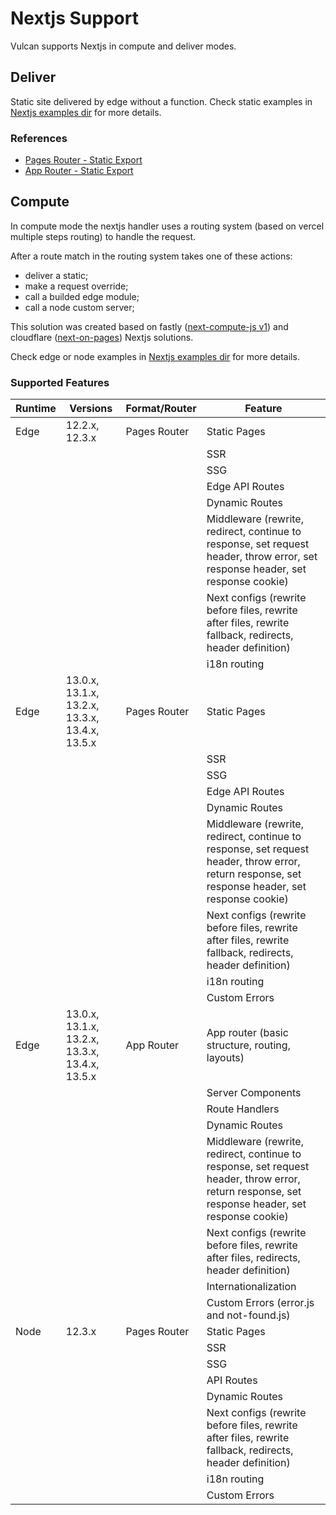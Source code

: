 # Nextjs Support

Vulcan supports Nextjs in compute and deliver modes.

## Deliver

Static site delivered by edge without a function.
Check static examples in [Nextjs examples dir](/examples//next/) for more details.

### References

- [Pages Router - Static Export](https://nextjs.org/docs/pages/building-your-application/deploying/static-exports)
- [App Router - Static Export](https://nextjs.org/docs/app/building-your-application/deploying/static-exports)

## Compute

In compute mode the nextjs handler uses a routing system (based on vercel multiple steps routing) to handle the request.

After a route match in the routing system takes one of these actions:

- deliver a static;
- make a request override;
- call a builded edge module;
- call a node custom server;

This solution was created based on fastly ([next-compute-js v1](https://github.com/fastly/next-compute-js)) and cloudflare ([next-on-pages](https://github.com/cloudflare/next-on-pages)) Nextjs solutions.

Check edge or node examples in [Nextjs examples dir](/examples//next/) for more details.

### Supported Features

| Runtime | Versions                                       | Format/Router | Feature                                                                                                                                          |
| ------- | ---------------------------------------------- | ------------- | ------------------------------------------------------------------------------------------------------------------------------------------------ |
| Edge    | 12.2.x, 12.3.x                                 | Pages Router  | Static Pages                                                                                                                                     |
|         |                                                |               | SSR                                                                                                                                              |
|         |                                                |               | SSG                                                                                                                                              |
|         |                                                |               | Edge API Routes                                                                                                                                  |
|         |                                                |               | Dynamic Routes                                                                                                                                   |
|         |                                                |               | Middleware (rewrite, redirect, continue to response, set request header, throw error, set response header, set response cookie)                  |
|         |                                                |               | Next configs (rewrite before files, rewrite after files, rewrite fallback, redirects, header definition)                                         |
|         |                                                |               | i18n routing                                                                                                                                     |
| Edge    | 13.0.x, 13.1.x, 13.2.x, 13.3.x, 13.4.x, 13.5.x | Pages Router  | Static Pages                                                                                                                                     |
|         |                                                |               | SSR                                                                                                                                              |
|         |                                                |               | SSG                                                                                                                                              |
|         |                                                |               | Edge API Routes                                                                                                                                  |
|         |                                                |               | Dynamic Routes                                                                                                                                   |
|         |                                                |               | Middleware (rewrite, redirect, continue to response, set request header, throw error, return response, set response header, set response cookie) |
|         |                                                |               | Next configs (rewrite before files, rewrite after files, rewrite fallback, redirects, header definition)                                         |
|         |                                                |               | i18n routing                                                                                                                                     |
|         |                                                |               | Custom Errors                                                                                                                                    |
| Edge    | 13.0.x, 13.1.x, 13.2.x, 13.3.x, 13.4.x, 13.5.x | App Router    | App router (basic structure, routing, layouts)                                                                                                   |
|         |                                                |               | Server Components                                                                                                                                |
|         |                                                |               | Route Handlers                                                                                                                                   |
|         |                                                |               | Dynamic Routes                                                                                                                                   |
|         |                                                |               | Middleware (rewrite, redirect, continue to response, set request header, throw error, return response, set response header, set response cookie) |
|         |                                                |               | Next configs (rewrite before files, rewrite after files, redirects, header definition)                                                           |
|         |                                                |               | Internationalization                                                                                                                             |
|         |                                                |               | Custom Errors (error.js and not-found.js)                                                                                                        |
| Node    | 12.3.x                                         | Pages Router  | Static Pages                                                                                                                                     |
|         |                                                |               | SSR                                                                                                                                              |
|         |                                                |               | SSG                                                                                                                                              |
|         |                                                |               | API Routes                                                                                                                                       |
|         |                                                |               | Dynamic Routes                                                                                                                                   |
|         |                                                |               | Next configs (rewrite before files, rewrite after files, rewrite fallback, redirects, header definition)                                         |
|         |                                                |               | i18n routing                                                                                                                                     |
|         |                                                |               | Custom Errors                                                                                                                                    |
